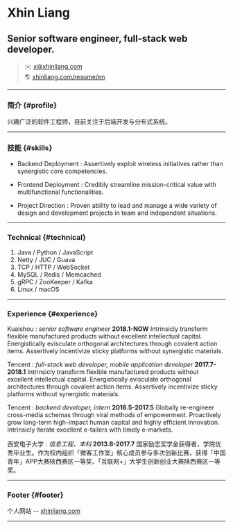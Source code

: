 # Xhin Liang
## Senior software engineer, full-stack web developer.

> ✉️ <x@xhinliang.com>  
> 🌎 [xhinliang.com/resume/en](/resume/en)

------

### 简介 {#profile}

兴趣广泛的软件工程师，目前关注于后端开发与分布式系统。

------

### 技能 {#skills}

* Backend Deployment
  : Assertively exploit wireless initiatives rather than synergistic core competencies.

* Frontend Deployment
  : Credibly streamline mission-critical value with multifunctional functionalities.

* Project Direction
  : Proven ability to lead and manage a wide variety of design and development projects in team and independent situations.

-------

### Technical {#technical}

1. Java / Python / JavaScript
2. Netty / JUC / Guava
3. TCP / HTTP / WebSocket
4. MySQL / Redis / Memcached
5. gRPC / ZooKeeper / Kafka
6. Linux / macOS

------

### Experience {#experience}

Kuaishou
: *senior software engineer*
  __2018.1-NOW__
  Intrinsicly transform flexible manufactured products without excellent intellectual capital. Energistically evisculate orthogonal architectures through covalent action items. Assertively incentivize sticky platforms without synergistic materials.

Tencent
: *full-stack web developer, mobile application developer*
  __2017.7-2018.1__
  Intrinsicly transform flexible manufactured products without excellent intellectual capital. Energistically evisculate orthogonal architectures through covalent action items. Assertively incentivize sticky platforms without synergistic materials.

Tencent
: *backend developer, intern*
  __2016.5-2017.5__
  Globally re-engineer cross-media schemas through viral methods of empowerment. Proactively grow long-term high-impact human capital and highly efficient innovation. Intrinsicly iterate excellent e-tailers with timely e-markets.

西安电子大学
: *信息工程，本科*
  __2013.8-2017.7__
  国家励志奖学金获得者，学院优秀毕业生。作为校内组织「微客工作室」核心成员参与多次创新比赛，获得「中国青年」APP大赛陕西赛区一等奖、「互联网+」大学生创新创业大赛陕西赛区一等奖。

------

### Footer {#footer}

个人网站 -- [xhinliang.com](https://xhinliang.com)

------
